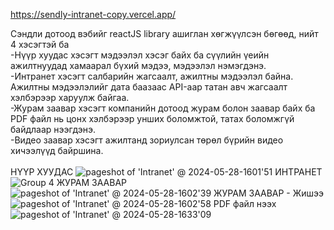 https://sendly-intranet-copy.vercel.app/

Сэндли дотоод вэбийг reactJS library ашиглан хөгжүүлсэн бөгөөд, нийт 4 хэсэгтэй ба <br/>
  -Нүүр хуудас хэсэгт мэдээлэл хэсэг байх ба сүүлийн үеийн ажилтнуудад хамаарал бүхий мэдээ, мэдээлэл нэмэгдэнэ.<br/>
  -Интранет хэсэгт салбарийн жагсаалт, ажилтны мэдээлэл байна. Ажилтны мэдээлэлийг дата баазаас API-аар татан авч жагсаалт хэлбэрээр харуулж байгаа.<br/>
  -Журам заавар хэсэгт компанийн дотоод журам болон заавар байх ба PDF файл нь цонх хэлбэрээр унших боломжтой, татах боломжгүй байдлаар нээгдэнэ.<br/>
  -Видео заавар хэсэгт ажилтанд зориулсан төрөл бүрийн видео хичээлүүд байршина.<br/>
  <br/>
  НҮҮР ХУУДАС
![pageshot of 'Intranet' @ 2024-05-28-1601'51](https://github.com/dulgx/sendly-intranet-copy/assets/132341875/af18706c-3559-434d-a480-f8ca203eb48f)
  ИНТРАНЕТ
![Group 4](https://github.com/dulgx/sendly-intranet-copy/assets/132341875/6579878a-496b-4e47-b6f0-c83cbc76649e)
ЖУРАМ ЗААВАР
![pageshot of 'Intranet' @ 2024-05-28-1602'39](https://github.com/dulgx/sendly-intranet-copy/assets/132341875/6e887bae-5e70-4fa3-ac72-087e5daeed14)
ЖУРАМ ЗААВАР - Жишээ
![pageshot of 'Intranet' @ 2024-05-28-1602'58](https://github.com/dulgx/sendly-intranet-copy/assets/132341875/096ed352-4eee-42f2-9179-c95c71c98387)
PDF файл нээх
![pageshot of 'Intranet' @ 2024-05-28-1633'09](https://github.com/dulgx/sendly-intranet-copy/assets/132341875/901e5374-cc58-4214-bcbd-c8327fc6f42c)
